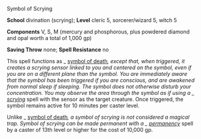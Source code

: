 Symbol of Scrying

**School** divination (scrying); **Level** cleric 5, sorcerer/wizard 5, witch 5

**Components** V, S, M (mercury and phosphorous, plus powdered diamond and opal worth a total of 1,000 gp)

**Saving Throw** none; **Spell Resistance** no

This spell functions as _ [symbol of death](/pathfinderRPG/prd/spells/symbolOfDeath.html#_symbol-of-death)_, except that, when triggered, it creates a scrying sensor linked to you and centered on the symbol, even if you are on a different plane than the symbol. You are immediately aware that the symbol has been triggered if you are conscious, and are awakened from normal sleep if sleeping. The symbol does not otherwise disturb your concentration. You may observe the area through the symbol as if using a _ [scrying](/pathfinderRPG/prd/spells/scrying.html#_scrying)_ spell with the sensor as the target creature. Once triggered, the symbol remains active for 10 minutes per caster level.

Unlike _ [symbol of death](/pathfinderRPG/prd/spells/symbolOfDeath.html#_symbol-of-death)_, a _symbol of scrying_ is not considered a magical trap. _Symbol of scrying_ can be made permanent with a _ [permanency](/pathfinderRPG/prd/spells/permanency.html#_permanency)_ spell by a caster of 13th level or higher for the cost of 10,000 gp.

